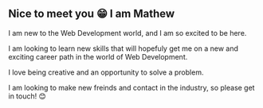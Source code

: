 ## Nice to meet you 😁 I am Mathew

I am new to the Web Development world, and I am so excited to be here. 

I am looking to learn new skills that will hopefuly get me on a new and exciting career path in the world of Web Development. 

I love being creative and an opportunity to solve a problem.

I am looking to make new freinds and contact in the industry, so please get in touch! 😊

<!--
**Mathew-Ritchie/Mathew-Ritchie** is a ✨ _special_ ✨ repository because its `README.md` (this file) appears on your GitHub profile.

Here are some ideas to get you started:

- 🔭 I’m currently working on ...
- 🌱 I’m currently learning ...
- 👯 I’m looking to collaborate on ...
- 🤔 I’m looking for help with ...
- 💬 Ask me about ...
- 📫 How to reach me: ...
- 😄 Pronouns: ...
- ⚡ Fun fact: ...
-->
